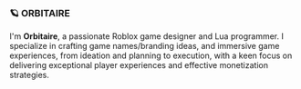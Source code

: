 ### 🪐 ORBITAIRE

I'm **Orbitaire**, a passionate Roblox game designer and Lua programmer. I specialize in crafting game names/branding ideas, and immersive game experiences, from ideation and planning to execution, with a keen focus on delivering exceptional player experiences and effective monetization strategies.

